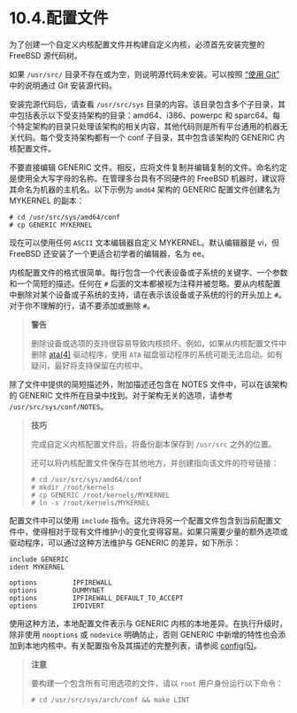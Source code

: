 # 10.4.配置文件

为了创建一个自定义内核配置文件并构建自定义内核，必须首先安装完整的 FreeBSD 源代码树。

如果 `/usr/src/` 目录不存在或为空，则说明源代码未安装。可以按照 [“使用 Git”](https://docs.freebsd.org/en/books/handbook/mirrors/#git) 中的说明通过 Git 安装源代码。

安装完源代码后，请查看 `/usr/src/sys` 目录的内容。该目录包含多个子目录，其中包括表示以下受支持架构的目录：amd64、i386、powerpc 和 sparc64。每个特定架构的目录只处理该架构的相关内容，其他代码则是所有平台通用的机器无关代码。每个受支持架构都有一个 conf 子目录，其中包含该架构的 GENERIC 内核配置文件。

不要直接编辑 GENERIC 文件。相反，应将文件复制并编辑复制的文件。命名约定是使用全大写字母的名称。在管理多台具有不同硬件的 FreeBSD 机器时，建议将其命名为机器的主机名。以下示例为 `amd64` 架构的 GENERIC 配置文件创建名为 MYKERNEL 的副本：

```
# cd /usr/src/sys/amd64/conf
# cp GENERIC MYKERNEL
```

现在可以使用任何 `ASCII` 文本编辑器自定义 MYKERNEL。默认编辑器是 vi，但 FreeBSD 还安装了一个更适合初学者的编辑器，名为 ee。

内核配置文件的格式很简单。每行包含一个代表设备或子系统的关键字、一个参数和一个简短的描述。任何在 `#` 后面的文本都被视为注释并被忽略。要从内核配置中删除对某个设备或子系统的支持，请在表示该设备或子系统的行的开头加上 `#`。对于你不理解的行，请不要添加或删除 `#`。

>**警告**
>
> 删除设备或选项的支持很容易导致内核损坏。例如，如果从内核配置文件中删除 [ata(4)](https://man.freebsd.org/cgi/man.cgi?query=ata&sektion=4&format=html) 驱动程序，使用 `ATA` 磁盘驱动程序的系统可能无法启动。如有疑问，最好将支持保留在内核中。 

除了文件中提供的简短描述外，附加描述还包含在 NOTES 文件中，可以在该架构的 GENERIC 文件所在目录中找到。对于架构无关的选项，请参考 `/usr/src/sys/conf/NOTES`。


>**技巧**
>
>完成自定义内核配置文件后，将备份副本保存到 `/usr/src` 之外的位置。
>
>还可以将内核配置文件保存在其他地方，并创建指向该文件的符号链接：
>```
># cd /usr/src/sys/amd64/conf
># mkdir /root/kernels
># cp GENERIC /root/kernels/MYKERNEL
># ln -s /root/kernels/MYKERNEL
>```

配置文件中可以使用 `include` 指令。这允许将另一个配置文件包含到当前配置文件中，使得相对于现有文件维护小的变化变得容易。如果只需要少量的额外选项或驱动程序，可以通过这种方法维护与 GENERIC 的差异，如下所示：

```
include GENERIC
ident MYKERNEL

options         IPFIREWALL
options         DUMMYNET
options         IPFIREWALL_DEFAULT_TO_ACCEPT
options         IPDIVERT
```

使用这种方法，本地配置文件表示与 GENERIC 内核的本地差异。在执行升级时，除非使用 `nooptions` 或 `nodevice` 明确防止，否则 GENERIC 中新增的特性也会添加到本地内核中。有关配置指令及其描述的完整列表，请参阅 [config(5)](https://man.freebsd.org/cgi/man.cgi?query=config&sektion=5&format=html)。

>**注意**
>
> 要构建一个包含所有可用选项的文件，请以 `root` 用户身份运行以下命令： 
>
>```
># cd /usr/src/sys/arch/conf && make LINT
>```
